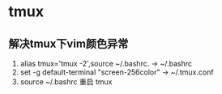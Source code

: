 # tmux
## 解决tmux下vim颜色异常
1. alias tmux='tmux -2',source ~/.bashrc. -> ~/.bashrc  
2. set -g default-terminal "screen-256color" -> ~/.tmux.conf
3. source ~/.bashrc 重启 tmux
